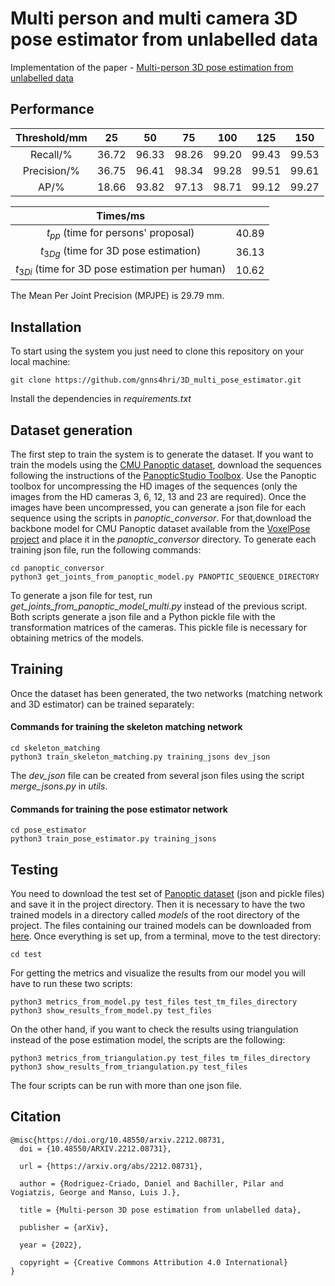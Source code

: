 # Multi person and multi camera 3D pose estimator from unlabelled data

Implementation of the paper - [Multi-person 3D pose estimation from unlabelled data](https://arxiv.org/abs/2212.08731)

## Performance

| Threshold/mm |   25  |   50  |   75  |  100  |  125  |  150  |
|:------------:|:-----:|:-----:|:-----:|:-----:|:-----:|:-----:|
|   Recall/%   | 36.72 | 96.33 | 98.26 | 99.20 | 99.43 | 99.53 |
|  Precision/% | 36.75 | 96.41 | 98.34 | 99.28 | 99.51 | 99.61 |
|     AP/%     |  18.66 | 93.82 | 97.13 | 98.71 | 99.12 | 99.27 |

| Times/ms  |       |
|:---------:|:-----:|
| $t_{pp}$  (time for persons' proposal) | 40.89 |
| $t_{3Dg}$  (time for 3D pose estimation)| 36.13 |
| $t_{3Di}$ (time for 3D pose estimation per human)| 10.62 |

The Mean Per Joint Precision (MPJPE) is 29.79 mm. 

## Installation

To start using the system you just need to clone this repository on your local machine:

``` shell
git clone https://github.com/gnns4hri/3D_multi_pose_estimator.git
```
Install the dependencies in *requirements.txt*

## Dataset generation

The first step to train the system is to generate the dataset. If you want to train the models using the [CMU Panoptic dataset](http://domedb.perception.cs.cmu.edu/), download the sequences following the instructions of the [PanopticStudio Toolbox](https://github.com/CMU-Perceptual-Computing-Lab/panoptic-toolbox).
Use the Panoptic toolbox for uncompressing the HD images of the sequences (only the images from the HD cameras 3, 6, 12, 13 and 23 are required).
Once the images have been uncompressed, you can generate a json file for each sequence using the scripts in *panoptic_conversor*.
For that,download the backbone model for CMU Panoptic dataset available from the [VoxelPose project](https://github.com/microsoft/voxelpose-pytorch) and place it in the *panoptic_conversor* directory.
To generate each training json file, run the following commands:

``` shell
cd panoptic_conversor
python3 get_joints_from_panoptic_model.py PANOPTIC_SEQUENCE_DIRECTORY
```

To generate a json file for test, run *get_joints_from_panoptic_model_multi.py* instead of the previous script. Both scripts generate a json file and a Python pickle file with the transformation matrices of the cameras. This pickle file is necessary for obtaining metrics of the models.
 
## Training

Once the dataset has been generated,  the two networks (matching network and 3D estimator) can be trained separately:

#### Commands for training the skeleton matching network
``` shell
cd skeleton_matching
python3 train_skeleton_matching.py training_jsons dev_json
```
The *dev_json* file can be created from several json files using the script *merge_jsons.py* in *utils*.

#### Commands for training the pose estimator network
``` shell
cd pose_estimator
python3 train_pose_estimator.py training_jsons 
```

## Testing

You need to download the test set of [Panoptic dataset](https://www.dropbox.com/sh/9nqgf58foh7f2h0/AAC8iT_VWHKbJDw-UYaS0Emqa?dl=0) (json and pickle files) and save it in the project directory.
Then it is necessary to have the two trained models in a directory called *models* of the root directory of the project.
The files containing our trained models can be downloaded from [here](https://www.dropbox.com/sh/0fkfe5vvtex9zaa/AACvrfrTDaGgDxAWCJi-lTBna?dl=0).
Once everything is set up, from a terminal, move to the test directory:

``` shell
cd test
```

For getting the metrics and visualize the results from our model you will have to run these two scripts:

``` shell
python3 metrics_from_model.py test_files test_tm_files_directory
python3 show_results_from_model.py test_files
```

On the other hand, if you want to check the results using triangulation instead of the pose estimation model, the scripts are the following:

``` shell
python3 metrics_from_triangulation.py test_files tm_files_directory
python3 show_results_from_triangulation.py test_files
```

The four scripts can be run with more than one json file.

## Citation

```
@misc{https://doi.org/10.48550/arxiv.2212.08731,
  doi = {10.48550/ARXIV.2212.08731},
  
  url = {https://arxiv.org/abs/2212.08731},
  
  author = {Rodriguez-Criado, Daniel and Bachiller, Pilar and Vogiatzis, George and Manso, Luis J.},
    
  title = {Multi-person 3D pose estimation from unlabelled data},
  
  publisher = {arXiv},
  
  year = {2022},
  
  copyright = {Creative Commons Attribution 4.0 International}
}

```